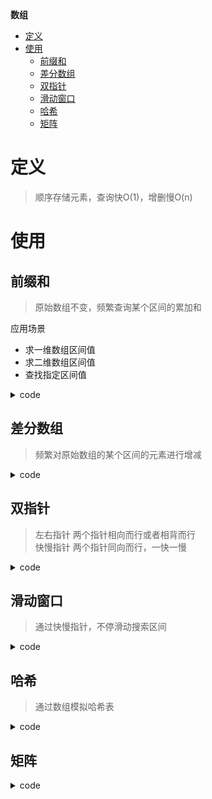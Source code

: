 **数组**
- [定义](#定义)
- [使用](#使用)
  - [前缀和](#前缀和)
  - [差分数组](#差分数组)
  - [双指针](#双指针)
  - [滑动窗口](#滑动窗口)
  - [哈希](#哈希)
  - [矩阵](#矩阵)

# 定义 #
> 顺序存储元素，查询快O(1)，增删慢O(n)

# 使用 #
## 前缀和 ##  
> 原始数组不变，频繁查询某个区间的累加和  

应用场景
- 求一维数组区间值
- 求二维数组区间值
- 查找指定区间值

<details>
<summary>code</summary>

```
LeetCode  
- 303.区域和检索-数组不可变
- 304.二维区域和检索-矩阵不可变
- 560.和为K的子数组
```
</details>

## 差分数组 ##
> 频繁对原始数组的某个区间的元素进行增减  

<details>
<summary>code</summary>
<pre>
<code> 
LeetCode 
- 370.区间加法
- 1109.航班预订统计
- 1094.拼车
</code>
</pre>
</details>

## 双指针 ##  
> 左右指针 两个指针相向而行或者相背而行  
> 快慢指针 两个指针同向而行，一快一慢  

<details>
<summary>code</summary>
<pre>
<code> 
LeetCode  
- 26.删除有序数组中的重复项
- 27.移除元素
- 283.移动零
- 167.两数之和 II - 输入有序数组
- 31.下一个排列
- 581.最短无序连续子数组
</code>
</pre>
</details>

## 滑动窗口 ##
> 通过快慢指针，不停滑动搜索区间  

<details>
<summary>code</summary>
<pre>
<code> 
LeetCode  
- 76.最小覆盖子串
- 567.字符串的排列
- 438.找到字符串中所有字母异位词
- 3.无重复字符的最长子串
</code>
</pre>
</details>

## 哈希 ##
> 通过数组模拟哈希表  

<details>
<summary>code</summary>
<pre>
<code> 
LeetCode
  - 448.找到所有数组中消失的数字
</code>
</pre>
</details>

## 矩阵 ##
<details>
<summary>code</summary>
<pre>
<code> 
LeetCode
- 48.旋转图像
- 240.搜索二维矩阵II
</code>
</pre>
</details>